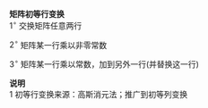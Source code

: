 **矩阵初等行变换**  
$1^\circ$  交换矩阵任意两行  
  
$2^\circ$  矩阵某一行乘以非零常数  
  
$3^\circ$  矩阵某一行乘以常数，加到另外一行(并替换这一行)  
  
**说明**  
1 初等行变换来源：高斯消元法；推广到初等列变换  
